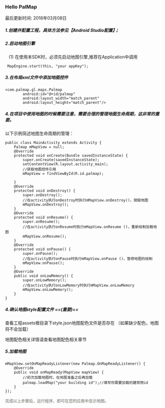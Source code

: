 ### Hello PalMap
最后更新时间: 2018年03月08日

##### 1.创建并配置工程，具体方法参见【Android Studio配置】；

##### 2.启动地图引擎
&nbsp;&nbsp;&nbsp;(1) 在使用本SDK时，必须先启动地图引擎,推荐在Application中调用
```
 MapEngine.start(this, "your appKey");
```

##### 3.在布局xml文件中添加地图控件
```
<com.palmap.gl.maps.Palmap
        android:id="@+id/palmap"
        android:layout_width="match_parent"
        android:layout_height="match_parent"/>
```

##### 4.在项目中使用地图的时候需要注意，需要合理的管理地图生命周期，这非常的重要。

以下示例简述地图生命周期的管理：
```
public class MainActivity extends Activity {
    Palmap mMapView = null;
    @Override
    protected void onCreate(Bundle savedInstanceState) {
        super.onCreate(savedInstanceState); 
        setContentView(R.layout.activity_main);
        //获取地图控件引用
        mMapView = findViewById(R.id.palmap);
     
    }
    @Override
    protected void onDestroy() {
        super.onDestroy();
        //在activity执行onDestroy时执行mMapView.onDestroy()，销毁地图
        mMapView.onDestroy();
    }
    @Override
    protected void onResume() {
        super.onResume();
        //在activity执行onResume时执行mMapView.onResume ()，重新绘制加载地图
        mMapView.onResume();
    }
    @Override
    protected void onPause() {
        super.onPause();
        //在activity执行onPause时执行mMapView.onPause ()，暂停地图的绘制
        mMapView.onPause();
    }
    @Override
    public void onLowMemory() {
        super.onLowMemory();
        //在activity执行onLowMemory时执行mMapView.onLowMemory
        mMapView.onLowMemory();
    }
}
```

##### 4.确认地图style配置文件 ==(重要)==

查看工程assets根目录下style.json地图配色文件是否存在
（如果缺少配色，地图将不会加载）

地图配色相关详情请查看地图配色相关章节

##### 5.加载地图
```
mMapView.setOnMapReadyListener(new Palmap.OnMapReadyListener() {
    @Override
    public void onMapReady(MapView mapView) {
        //初次加载地图时，在地图准备之后再加载
        palmap.loadMap("your building id");//填写你需要加载的建筑物id
    }
});
```
<font color="#66666" size="2">完成以上步骤后，运行程序，即可在您的应用中显示地图。</font> 